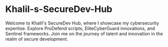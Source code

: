 # Khalil-s-SecureDev-Hub
Welcome to Khalil's SecureDev Hub, where I showcase my cybersecurity expertise. Explore ProDefend scripts, EliteCyberGuard innovations, and Sentinel frameworks. Join me on the journey of talent and innovation in the realm of secure development.
